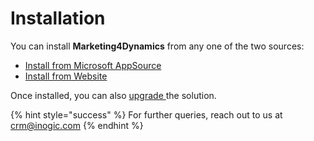 # Installation

You can install **Marketing4Dynamics** from any one of the two sources:

* [Install from Microsoft AppSource](https://docs.inogic.com/marketing4dynamics/installation/install-from-microsoft-appsource)
* [Install from Website](https://docs.inogic.com/marketing4dynamics/installation/install-from-website)

Once installed, you can also [upgrade ](https://docs.inogic.com/marketing4dynamics/installation/solution-upgrade)the solution.

{% hint style="success" %}
For further queries, reach out to us at [crm@inogic.com](mailto:crm@inogic.com)
{% endhint %}
